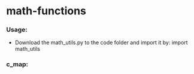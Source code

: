 # math-functions

### Usage:
- Download the math_utils.py to the code folder and import it by:
import math_utils


### c_map:

